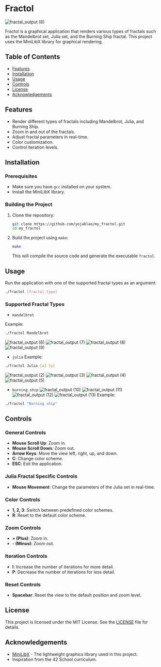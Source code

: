
# Fractol

![fractal_output (6)](https://github.com/yojablao/my_fractol/assets/111790283/2a988a1d-a095-4d36-a86e-634d0ac249c9)

Fractol is a graphical application that renders various types of fractals such as the Mandelbrot set, Julia set, and the Burning Ship fractal. This project uses the MiniLibX library for graphical rendering.

## Table of Contents

- [Features](#features)
- [Installation](#installation)
- [Usage](#usage)
- [Controls](#controls)
- [License](#license)
- [Acknowledgements](#acknowledgements)

## Features

- Render different types of fractals including Mandelbrot, Julia, and Burning Ship.
- Zoom in and out of the fractals.
- Adjust fractal parameters in real-time.
- Color customization.
- Control iteration levels.

## Installation

### Prerequisites

- Make sure you have `gcc` installed on your system.
- Install the MiniLibX library.

### Building the Project

1. Clone the repository:

    ```bash
    git clone https://github.com/yojablao/my_fractol.git
    cd my_fractol
    ```

2. Build the project using `make`:

    ```bash
    make
    ```

    This will compile the source code and generate the executable `fractol`.

## Usage

Run the application with one of the supported fractal types as an argument:

```bash
./fractol [fractal_type]
```

### Supported Fractal Types

- `mandelbrot`

Example:
```bash
./fractol Mandelbrot
```
![fractal_output (6)](https://github.com/yojablao/my_fractol/assets/111790283/2a988a1d-a095-4d36-a86e-634d0ac249c9)
![fractal_output (7)](https://github.com/yojablao/my_fractol/assets/111790283/bb8b3068-d8c7-4c3d-b588-10607821fd57)
![fractal_output (8)](https://github.com/yojablao/my_fractol/assets/111790283/b966c90e-06e1-42cd-9047-1cd83a828f80)
![fractal_output (9)](https://github.com/yojablao/my_fractol/assets/111790283/38499e4c-6a3f-4ab8-9663-786498f1dcd6)
- `julia`
Example:
```bash
./fractol Julia [x] [y]
```
![fractal_output (2)](https://github.com/yojablao/my_fractol/assets/111790283/f9de8b6d-b939-44dd-b18e-842e17d15c45)
![fractal_output (3)](https://github.com/yojablao/my_fractol/assets/111790283/2cd4cbe4-86d3-41a5-862e-ec5887a3e2fb)
![fractal_output (4)](https://github.com/yojablao/my_fractol/assets/111790283/bc985e7a-7440-4593-ad92-98fc2238d6a6)
![fractal_output (5)](https://github.com/yojablao/my_fractol/assets/111790283/08bdf245-fb38-41cf-bb30-b9740271b801)

- `burning_ship`
![fractal_output (10)](https://github.com/yojablao/my_fractol/assets/111790283/621bc8e0-f312-4f32-a133-629a0209fcc0)
![fractal_output (11)](https://github.com/yojablao/my_fractol/assets/111790283/988a83b0-a0d2-4b3c-86da-d7e16baf02c9)
![fractal_output (12)](https://github.com/yojablao/my_fractol/assets/111790283/2fed17ac-88d0-4060-a7b9-3704598a9412)
![fractal_output (13)](https://github.com/yojablao/my_fractol/assets/111790283/ce111901-9335-42be-808d-4de0f8d71f7b)
Example:
```bash
./fractol "Burning ship"
```
## Controls

### General Controls

- **Mouse Scroll Up**: Zoom in.
- **Mouse Scroll Down**: Zoom out.
- **Arrow Keys**: Move the view left, right, up, and down.
- **C**: Change color scheme.
- **ESC**: Exit the application.

### Julia Fractal Specific Controls

- **Mouse Movement**: Change the parameters of the Julia set in real-time.

### Color Controls

- **1, 2, 3**: Switch between predefined color schemes.
- **R**: Reset to the default color scheme.

### Zoom Controls

- **+ (Plus)**: Zoom in.
- **- (Minus)**: Zoom out.

### Iteration Controls

- **I**: Increase the number of iterations for more detail.
- **P**: Decrease the number of iterations for less detail.

### Reset Controls

- **Spacebar**: Reset the view to the default position and zoom level.

## License

This project is licensed under the MIT License. See the [LICENSE](LICENSE) file for details.

## Acknowledgements

- [MiniLibX](https://github.com/qst0/ft_libgfx) - The lightweight graphics library used in this project.
- Inspiration from the 42 School curriculum.
```

